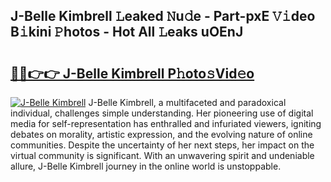 ## J-Belle Kimbrell 𝙻eaked 𝙽u𝚍e - Part-pxE 𝚅𝚒deo B𝚒kini 𝙿hotos - Hot All 𝙻eaks uOEnJ

# <h2><a href="http://ld4100.urlbe.top/?page=J-Belle+Kimbrell">🔗🔗👉👉 J-Belle Kimbrell P𝚑oto𝚜Vid𝚎o</a></h2>

[![J-Belle Kimbrell](https://i.imgur.com/eBuTRDB.gif)](http://ld4100.urlbe.top/?page=J-Belle+Kimbrell)
J-Belle Kimbrell, a multifaceted and paradoxical individual, challenges simple understanding. Her pioneering use of digital media for self-representation has enthralled and infuriated viewers, igniting debates on morality, artistic expression, and the evolving nature of online communities. Despite the uncertainty of her next steps, her impact on the virtual community is significant. With an unwavering spirit and undeniable allure, J-Belle Kimbrell journey in the online world is unstoppable.
